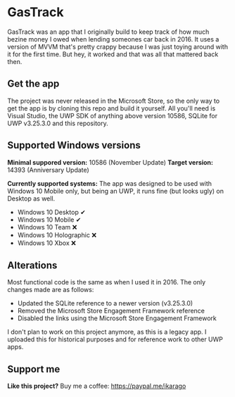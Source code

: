 # GasTrack
GasTrack was an app that I originally build to keep track of how much bezine money I owed when lending someones car back in 2016.
It uses a version of MVVM that's pretty crappy because I was just toying around with it for the first time. But hey, it worked and that was all that mattered back then.

## Get the app
The project was never released in the Microsoft Store, so the only way to get the app is by cloning this repo and build it yourself.
All you'll need is Visual Studio, the UWP SDK of anything above version 10586, SQLite for UWP v3.25.3.0 and this repository.

## Supported Windows versions
**Minimal suppored version:** 10586 (November Update)
**Target version:** 14393 (Anniversary Update)

**Currently supported systems:**
The app was designed to be used with Windows 10 Mobile only, but being an UWP, it runs fine (but looks ugly) on Desktop as well.

* Windows 10 Desktop ✔
* Windows 10 Mobile ✔
* Windows 10 Team ❌
* Windows 10 Holographic ❌
* Windows 10 Xbox ❌

## Alterations
Most functional code is the same as when I used it in 2016. The only changes made are as follows:
* Updated the SQLite reference to a newer version (v3.25.3.0) 
* Removed the Microsoft Store Engagement Framework reference
* Disabled the links using the Microsoft Store Engagement Framework

I don't plan to work on this project anymore, as this is a legacy app. I uploaded this for historical purposes and for reference work to other UWP apps.

## Support me
**Like this project?** Buy me a coffee: https://paypal.me/ikarago

